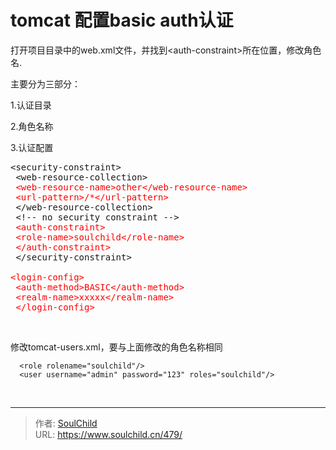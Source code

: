 # tomcat 配置basic auth认证

<!--more-->
打开项目目录中的web.xml文件，并找到&lt;auth-constraint&gt;所在位置，修改角色名.

主要分为三部分：

1.认证目录

2.角色名称

3.认证配置
<pre>&lt;security-constraint&gt;
 &lt;web-resource-collection&gt;
<span style="color: #ff0000;"> &lt;web-resource-name&gt;other&lt;/web-resource-name&gt;</span>
 <span style="color: #ff0000;">&lt;url-pattern&gt;/*&lt;/url-pattern&gt;</span>
 &lt;/web-resource-collection&gt;
 &lt;!-- no security constraint --&gt;
<span style="color: #ff0000;"> &lt;auth-constraint&gt;</span>
<span style="color: #ff0000;"> &lt;role-name&gt;soulchild&lt;/role-name&gt;</span>
<span style="color: #ff0000;"> &lt;/auth-constraint&gt;</span>
 &lt;/security-constraint&gt;

<span style="color: #ff0000;">&lt;login-config&gt;</span>
<span style="color: #ff0000;"> &lt;auth-method&gt;BASIC&lt;/auth-method&gt;</span>
<span style="color: #ff0000;"> &lt;realm-name&gt;xxxxx&lt;/realm-name&gt;</span>
<span style="color: #ff0000;"> &lt;/login-config&gt;</span></pre>
&nbsp;

修改tomcat-users.xml，要与上面修改的角色名称相同
<pre class="pure-highlightjs"><code class="xml">  &lt;role rolename="soulchild"/&gt;
  &lt;user username="admin" password="123" roles="soulchild"/&gt;</code></pre>
&nbsp;


---

> 作者: [SoulChild](https://www.soulchild.cn)  
> URL: https://www.soulchild.cn/479/  

